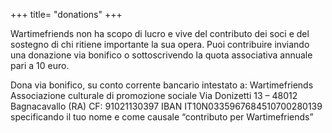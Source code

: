 +++
title= "donations"
+++

Wartimefriends non ha scopo di lucro e vive del contributo dei soci e del sostegno di chi ritiene importante la sua opera.
Puoi contribuire inviando una donazione via bonifico o sottoscrivendo la quota associativa annuale pari a 10 euro.
 
Dona via bonifico, su conto corrente bancario intestato a:
Wartimefriends Associazione culturale di promozione sociale
Via Donizetti 13 – 48012 Bagnacavallo (RA) CF: 91021130397
IBAN IT10N0335967684510700280139
specificando  il tuo nome e come causale “contributo per Wartimefriends”